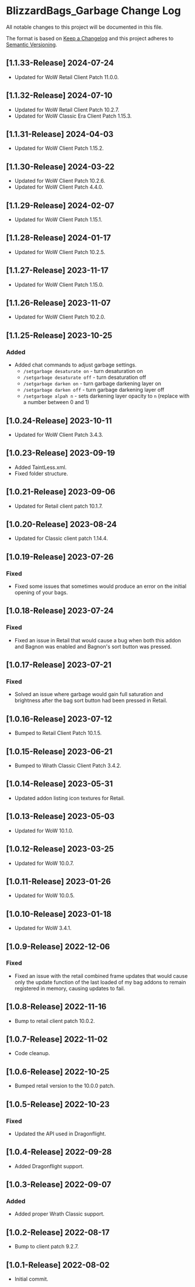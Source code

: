 # BlizzardBags_Garbage Change Log
All notable changes to this project will be documented in this file.

The format is based on [Keep a Changelog](http://keepachangelog.com/)
and this project adheres to [Semantic Versioning](http://semver.org/).

## [1.1.33-Release] 2024-07-24
- Updated for WoW Retail Client Patch 11.0.0.

## [1.1.32-Release] 2024-07-10
- Updated for WoW Retail Client Patch 10.2.7.
- Updated for WoW Classic Era Client Patch 1.15.3.

## [1.1.31-Release] 2024-04-03
- Updated for WoW Client Patch 1.15.2.

## [1.1.30-Release] 2024-03-22
- Updated for WoW Client Patch 10.2.6.
- Updated for WoW Client Patch 4.4.0.

## [1.1.29-Release] 2024-02-07
- Updated for WoW Client Patch 1.15.1.

## [1.1.28-Release] 2024-01-17
- Updated for WoW Client Patch 10.2.5.

## [1.1.27-Release] 2023-11-17
- Updated for WoW Client Patch 1.15.0.

## [1.1.26-Release] 2023-11-07
- Updated for WoW Client Patch 10.2.0.

## [1.1.25-Release] 2023-10-25
### Added
- Added chat commands to adjust garbage settings.
  - `/setgarbage desaturate on` - turn desaturation on
  - `/setgarbage desaturate off` - turn desaturation off
  - `/setgarbage darken on` - turn garbage darkening layer on
  - `/setgarbage darken off` - turn garbage darkening layer off
  - `/setgarbage alpah n` - sets darkening layer opacity to `n` (replace with a number between 0 and 1)

## [1.0.24-Release] 2023-10-11
- Updated for WoW Client Patch 3.4.3.

## [1.0.23-Release] 2023-09-19
- Added TaintLess.xml.
- Fixed folder structure.

## [1.0.21-Release] 2023-09-06
- Updated for Retail client patch 10.1.7.

## [1.0.20-Release] 2023-08-24
- Updated for Classic client patch 1.14.4.

## [1.0.19-Release] 2023-07-26
### Fixed
- Fixed some issues that sometimes would produce an error on the initial opening of your bags.

## [1.0.18-Release] 2023-07-24
### Fixed
- Fixed an issue in Retail that would cause a bug when both this addon and Bagnon was enabled and Bagnon's sort button was pressed.

## [1.0.17-Release] 2023-07-21
### Fixed
- Solved an issue where garbage would gain full saturation and brightness after the bag sort button had been pressed in Retail.

## [1.0.16-Release] 2023-07-12
- Bumped to Retail Client Patch 10.1.5.

## [1.0.15-Release] 2023-06-21
- Bumped to Wrath Classic Client Patch 3.4.2.

## [1.0.14-Release] 2023-05-31
- Updated addon listing icon textures for Retail.

## [1.0.13-Release] 2023-05-03
- Updated for WoW 10.1.0.

## [1.0.12-Release] 2023-03-25
- Updated for WoW 10.0.7.

## [1.0.11-Release] 2023-01-26
- Updated for WoW 10.0.5.

## [1.0.10-Release] 2023-01-18
- Updated for WoW 3.4.1.

## [1.0.9-Release] 2022-12-06
### Fixed
- Fixed an issue with the retail combined frame updates that would cause only the update function of the last loaded of my bag addons to remain registered in memory, causing updates to fail.

## [1.0.8-Release] 2022-11-16
- Bump to retail client patch 10.0.2.

## [1.0.7-Release] 2022-11-02
- Code cleanup.

## [1.0.6-Release] 2022-10-25
- Bumped retail version to the 10.0.0 patch.

## [1.0.5-Release] 2022-10-23
### Fixed
- Updated the API used in Dragonflight.

## [1.0.4-Release] 2022-09-28
- Added Dragonflight support.

## [1.0.3-Release] 2022-09-07
### Added
- Added proper Wrath Classic support.

## [1.0.2-Release] 2022-08-17
- Bump to client patch 9.2.7.

## [1.0.1-Release] 2022-08-02
- Initial commit.
